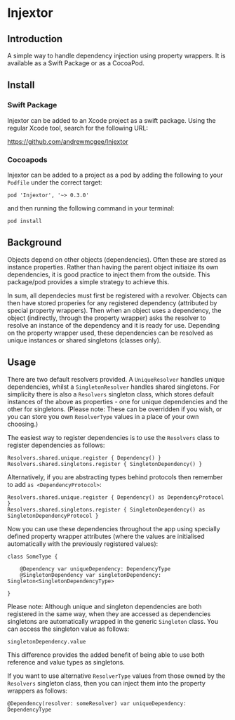 # Injextor

## Introduction

A simple way to handle dependency injection using property wrappers. It is available as a Swift Package or as a CocoaPod.

## Install

### Swift Package

Injextor can be added to an Xcode project as a swift package. Using the regular Xcode tool, search for the following URL:

https://github.com/andrewmcgee/Injextor

### Cocoapods

Injextor can be added to a project as a pod by adding the following to your `Podfile` under the correct target:

```
pod 'Injextor', '~> 0.3.0'
```

and then running the following command in your terminal:

```
pod install
```

## Background

Objects depend on other objects (dependencies). Often these are stored as instance properties. Rather than having the parent object initiaize its own dependencies, it is good practice to inject them from the outside. This package/pod provides a simple strategy to achieve this.

In sum, all dependecies must first be registered with a revolver. Objects can then have stored properies for any registered dependency (attributed by special property wrappers). Then when an object uses a dependency, the object (indirectly, through the property wrapper) asks the resolver to resolve an instance of the dependency and it is ready for use. Depending on the property wrapper used, these dependencies can be resolved as unique instances or shared singletons (classes only).

## Usage

There are two default resolvers provided. A `UniqueResolver` handles unique dependencies, whilst a `SingletonResolver` handles shared singletons.
For simplicity there is also a `Resolvers` singleton class, which stores default instances of the above as properties - one for unique dependencies and the other for singletons. (Please note: These can be overridden if you wish, or you can store you own `ResolverType` values in a place of your own choosing.)

The easiest way to register dependencies is to use the `Resolvers` class to register dependencies as follows:

```
Resolvers.shared.unique.register { Dependency() }
Resolvers.shared.singletons.register { SingletonDependency() }
```

Alternatively, if you are abstracting types behind protocols then remember to add `as <DependencyProtocol>`:

```
Resolvers.shared.unique.register { Dependency() as DependencyProtocol }
Resolvers.shared.singletons.register { SingletonDependency() as SingletonDependencyProtocol }
```

Now you can use these dependencies throughout the app using specially defined property wrapper attributes (where the values are initialised automatically with the previously registered values):

```
class SomeType {
    
    @Dependency var uniqueDependency: DependencyType
    @SingletonDependency var singletonDependency: Singleton<SingletonDependencyType>
    
}
```

Please note: Although unique and singleton dependencies are both registered in the same way, when they are accessed as dependencies singletons are automatically wrapped in the generic `Singleton` class. You can access the singleton value as follows:

```
singletonDependency.value
```

This difference provides the added benefit of being able to use both reference and value types as singletons.

If you want to use alternative `ResolverType` values from those owned by the `Resolvers` singleton class, then you can inject them into the property wrappers as follows:

```
@Dependency(resolver: someResolver) var uniqueDependency: DependencyType
```
